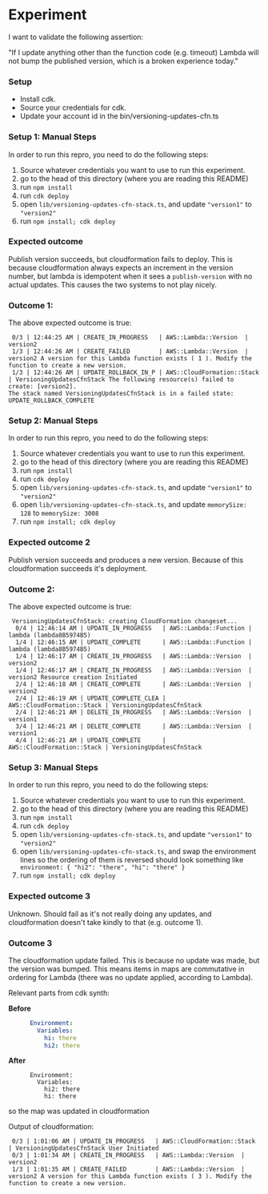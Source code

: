 # Experiment

I want to validate the following assertion:

"If I update anything other than the function code (e.g. timeout) Lambda will not bump
the published version, which is a broken experience today."

### Setup

* Install cdk.
* Source your credentials for cdk.
* Update your account id in the bin/versioning-updates-cfn.ts

### Setup 1: Manual Steps

In order to run this repro, you need to do the following steps:

1. Source whatever credentials you want to use to run this experiment.
2. go to the head of this directory (where you are reading this README)
3. run `npm install`
4. run `cdk deploy`
5. open `lib/versioning-updates-cfn-stack.ts`, and update `"version1"` to `"version2"`
8. run `npm install; cdk deploy`

### Expected outcome

Publish version succeeds, but cloudformation fails to deploy. This is because cloudformation
always expects an increment in the version number, but lambda is idempotent when it sees a `publish-version`
with no actual updates. This causes the two systems to not play nicely.

### Outcome 1:

The above expected outcome is true:

```
 0/3 | 12:44:25 AM | CREATE_IN_PROGRESS   | AWS::Lambda::Version  | version2
 1/3 | 12:44:26 AM | CREATE_FAILED        | AWS::Lambda::Version  | version2 A version for this Lambda function exists ( 1 ). Modify the function to create a new version.
 1/3 | 12:44:26 AM | UPDATE_ROLLBACK_IN_P | AWS::CloudFormation::Stack | VersioningUpdatesCfnStack The following resource(s) failed to create: [version2].
The stack named VersioningUpdatesCfnStack is in a failed state: UPDATE_ROLLBACK_COMPLETE
```

### Setup 2: Manual Steps

In order to run this repro, you need to do the following steps:

1. Source whatever credentials you want to use to run this experiment.
2. go to the head of this directory (where you are reading this README)
3. run `npm install`
4. run `cdk deploy`
5. open `lib/versioning-updates-cfn-stack.ts`, and update `"version1"` to `"version2"`
6. open `lib/versioning-updates-cfn-stack.ts`, and update `memorySize: 128` to `memorySize: 3008`
7. run `npm install; cdk deploy`

### Expected outcome 2

Publish version succeeds and produces a new version. Because of this cloudformation succeeds it's
deployment.

### Outcome 2:

The above expected outcome is true:

```
 VersioningUpdatesCfnStack: creating CloudFormation changeset...
  0/4 | 12:46:14 AM | UPDATE_IN_PROGRESS   | AWS::Lambda::Function | lambda (lambda8B5974B5)
  1/4 | 12:46:15 AM | UPDATE_COMPLETE      | AWS::Lambda::Function | lambda (lambda8B5974B5)
  1/4 | 12:46:17 AM | CREATE_IN_PROGRESS   | AWS::Lambda::Version  | version2
  1/4 | 12:46:17 AM | CREATE_IN_PROGRESS   | AWS::Lambda::Version  | version2 Resource creation Initiated
  2/4 | 12:46:18 AM | CREATE_COMPLETE      | AWS::Lambda::Version  | version2
  2/4 | 12:46:19 AM | UPDATE_COMPLETE_CLEA | AWS::CloudFormation::Stack | VersioningUpdatesCfnStack
  2/4 | 12:46:21 AM | DELETE_IN_PROGRESS   | AWS::Lambda::Version  | version1
  3/4 | 12:46:21 AM | DELETE_COMPLETE      | AWS::Lambda::Version  | version1
  4/4 | 12:46:21 AM | UPDATE_COMPLETE      | AWS::CloudFormation::Stack | VersioningUpdatesCfnStack
```

### Setup 3: Manual Steps

In order to run this repro, you need to do the following steps:

1. Source whatever credentials you want to use to run this experiment.
2. go to the head of this directory (where you are reading this README)
3. run `npm install`
4. run `cdk deploy`
5. open `lib/versioning-updates-cfn-stack.ts`, and update `"version1"` to `"version2"`
6. open `lib/versioning-updates-cfn-stack.ts`, and swap the environment lines so the ordering of them is reversed should look something like `      environment: {
                                                                                                                                                      "hi2": "there",
                                                                                                                                                      "hi": "there"
                                                                                                                                                    }`
7. run `npm install; cdk deploy`

### Expected outcome 3

Unknown. Should fail as it's not really doing any updates, and cloudformation doesn't take kindly to that
(e.g. outcome 1).

### Outcome 3

The cloudformation update failed. This is because no update was made, but the version was bumped. This means
items in maps are commutative in ordering for Lambda (there was no update applied, according to Lambda).

Relevant parts from cdk synth:

**Before**

```yaml
      Environment:
        Variables:
          hi: there
          hi2: there
```

**After**

```
      Environment:
        Variables:
          hi2: there
          hi: there
```

so the map was updated in cloudformation

Output of cloudformation:

```
 0/3 | 1:01:06 AM | UPDATE_IN_PROGRESS   | AWS::CloudFormation::Stack | VersioningUpdatesCfnStack User Initiated
 0/3 | 1:01:34 AM | CREATE_IN_PROGRESS   | AWS::Lambda::Version  | version2
 1/3 | 1:01:35 AM | CREATE_FAILED        | AWS::Lambda::Version  | version2 A version for this Lambda function exists ( 3 ). Modify the function to create a new version.
```